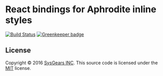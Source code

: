 # React bindings for Aphrodite inline styles

[![Build Status](https://travis-ci.org/sysgears/react-aphrodite.svg?branch=master)](https://travis-ci.org/sysgears/react-aphrodite)
[![Greenkeeper badge](https://badges.greenkeeper.io/sysgears/react-aphrodite.svg)](https://greenkeeper.io/)

## License
Copyright © 2016 [SysGears INC]. This source code is licensed under the [MIT] license.

[MIT]: LICENSE
[SysGears INC]: http://sysgears.com
